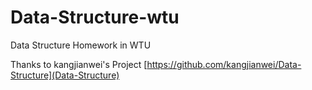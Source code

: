# Data-Structure-wtu
Data Structure Homework in WTU

Thanks to kangjianwei's Project [https://github.com/kangjianwei/Data-Structure](Data-Structure)
